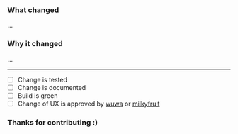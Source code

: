 ### What changed

...

### Why it changed

...

---

- [ ] Change is tested
- [ ] Change is documented
- [ ] Build is green
- [ ] Change of UX is approved by [wuwa](https://github.com/wuwa) or [milkyfruit](https://github.com/milkyfruit)

### Thanks for contributing :)
